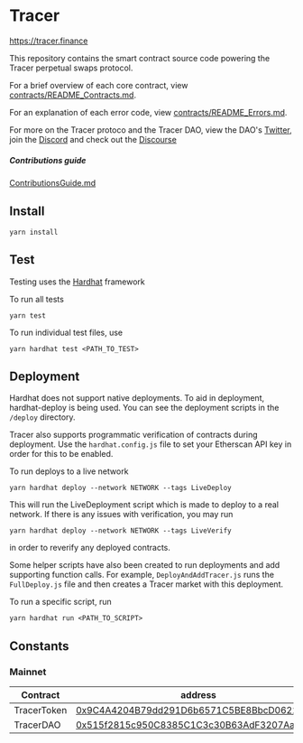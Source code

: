 # Tracer
https://tracer.finance

This repository contains the smart contract source code powering the Tracer perpetual swaps protocol.

For a brief overview of each core contract, view [contracts/README_Contracts.md](./contracts/README_Contracts.md).

For an explanation of each error code, view [contracts/README_Errors.md](./contracts/README_Errors.md).

For more on the Tracer protoco and the Tracer DAO, view the DAO's [Twitter](https://twitter.com/tracer_finance), join the [Discord](https://discord.gg/kvJEwfvyrW) and check out the [Discourse](https://discourse.tracer.finance/)

##### Contributions guide
[ContributionsGuide.md](./ContributionsGuide.md)

## Install

```
yarn install
```
## Test
Testing uses the [Hardhat](https://hardhat.org/) framework

To run all tests
```
yarn test
```
To run individual test files, use
```
yarn hardhat test <PATH_TO_TEST>
```
## Deployment
Hardhat does not support native deployments. To aid in deployment, hardhat-deploy is being used. You can see the deployment scripts in the `/deploy` directory.

Tracer also supports programmatic verification of contracts during deployment. Use the `hardhat.config.js` file to set your Etherscan API key in order for this to be enabled.

To run deploys to a live network
```
yarn hardhat deploy --network NETWORK --tags LiveDeploy
```
This will run the LiveDeployment script which is made to deploy to a real network. If there is any issues with verification, you may run
```
yarn hardhat deploy --network NETWORK --tags LiveVerify
```
in order to reverify any deployed contracts.

Some helper scripts have also been created to run deployments and add supporting function calls. For example, `DeployAndAddTracer.js` runs the `FullDeploy.js` file and then creates a Tracer market with this deployment.

To run a specific script, run
```
yarn hardhat run <PATH_TO_SCRIPT>
```
## Constants
### Mainnet
| Contract | address                           |
|----------|-----------------------------------|
| TracerToken   | [0x9C4A4204B79dd291D6b6571C5BE8BbcD0622F050](https://etherscan.io/address/0x9C4A4204B79dd291D6b6571C5BE8BbcD0622F050) | 
| TracerDAO   | [0x515f2815c950C8385C1C3c30B63AdF3207Aa259a](https://etherscan.io/address/0x515f2815c950C8385C1C3c30B63AdF3207Aa259a) | 
